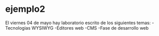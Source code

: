 # ejemplo2

El viernes 04 de mayo hay laboratorio escrito de los siguientes temas:
-Tecnologias WYSIWYG
-Editores web
-CMS
-Fase de desarrollo web
